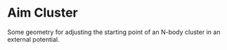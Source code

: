 # Aim Cluster
Some geometry for adjusting the starting point of an N-body cluster in an external potential.
